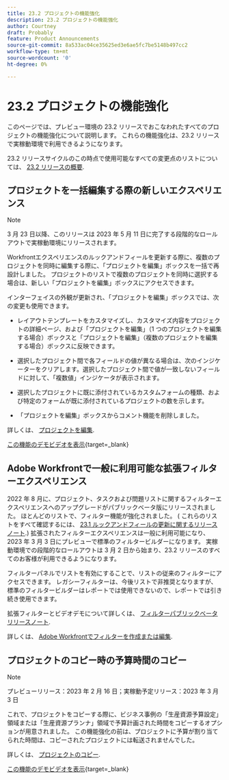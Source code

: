```yaml
---
title: 23.2 プロジェクトの機能強化
description: 23.2 プロジェクトの機能強化
author: Courtney
draft: Probably
feature: Product Announcements
source-git-commit: 8a533ac04ce35625ed3e6ae5fc7be5148b497cc2
workflow-type: tm+mt
source-wordcount: '0'
ht-degree: 0%

---
```


# 23.2 プロジェクトの機能強化

このページでは、プレビュー環境の 23.2 リリースでおこなわれたすべてのプロジェクトの機能強化について説明します。 これらの機能強化は、23.2 リリースで実稼動環境で利用できるようになります。

23.2 リリースサイクルのこの時点で使用可能なすべての変更点のリストについては、 [23.2 リリースの概要](/help/quicksilver/product-announcements/product-releases/23.2-release-activity/23-2-release-overview.md).

## プロジェクトを一括編集する際の新しいエクスペリエンス

>[!NOTE]
>
>3 月 23 日以降、このリリースは 2023 年 5 月 11 日に完了する段階的なロールアウトで実稼動環境にリリースされます。

Workfrontエクスペリエンスのルックアンドフィールを更新する際に、複数のプロジェクトを同時に編集する際に、「プロジェクトを編集」ボックスを一括で再設計しました。 プロジェクトのリストで複数のプロジェクトを同時に選択する場合は、新しい「プロジェクトを編集」ボックスにアクセスできます。

インターフェイスの外観が更新され、「プロジェクトを編集」ボックスでは、次の変更も使用できます。

* レイアウトテンプレートをカスタマイズし、カスタマイズ内容をプロジェクトの詳細ページ、および「プロジェクトを編集」（1 つのプロジェクトを編集する場合）ボックスと「プロジェクトを編集」（複数のプロジェクトを編集する場合）ボックスに反映できます。

* 選択したプロジェクト間で各フィールドの値が異なる場合は、次のインジケーターをクリアします。選択したプロジェクト間で値が一致しないフィールドに対して、「複数値」インジケータが表示されます。

* 選択したプロジェクトに既に添付されているカスタムフォームの種類、および特定のフォームが既に添付されているプロジェクトの数を示します。

* 「プロジェクトを編集」ボックスからコメント機能を削除しました。

詳しくは、 [プロジェクトを編集](/help/quicksilver/manage-work/projects/manage-projects/edit-projects.md).

[この機能のデモビデオを表示](https://video.tv.adobe.com/v/3416587/){target=_blank}

## Adobe Workfrontで一般に利用可能な拡張フィルターエクスペリエンス

2022 年 8 月に、プロジェクト、タスクおよび問題リストに関するフィルターエクスペリエンスへのアップグレードがパブリックベータ版にリリースされました。 ほとんどのリストで、フィルター機能が強化されました。 ( これらのリストをすべて確認するには、 [23.1 ルックアンドフィールの更新に関するリリースノート](/help/quicksilver/product-announcements/product-releases/23.1-release-activity/23-1-look-and-feel-updates.md).) 拡張されたフィルターエクスペリエンスは一般に利用可能になり、2023 年 3 月 3 日にプレビューで標準のフィルタービルダーになります。 実稼動環境での段階的なロールアウトは 3 月 2 日から始まり、23.2 リリースのすべてのお客様が利用できるようになります。

フィルターパネルでリストを有効にすることで、リストの従来のフィルターにアクセスできます。 レガシーフィルターは、今後リストで非推奨となりますが、標準のフィルタービルダーはレポートでは使用できないので、レポートでは引き続き使用できます。

拡張フィルターとビデオデモについて詳しくは、 [フィルターパブリックベータリリースノート](/help/quicksilver/product-announcements/product-releases/22.4-release-activity/22-4-project-enhancements.md).

詳しくは、 [Adobe Workfrontでフィルターを作成または編集](/help/quicksilver/reports-and-dashboards/reports/reporting-elements/create-filters.md).

## プロジェクトのコピー時の予算時間のコピー

>[!NOTE]
>
>プレビューリリース：2023 年 2 月 16 日；実稼動予定リリース：2023 年 3 月 3 日

これで、プロジェクトをコピーする際に、ビジネス事例の「生産資源予算設定」領域または「生産資源プランナ」領域で予算計画された時間をコピーするオプションが用意されました。 この機能強化の前は、プロジェクトに予算が割り当てられた時間は、コピーされたプロジェクトには転送されませんでした。

詳しくは、 [プロジェクトのコピー](/help/quicksilver/manage-work/projects/manage-projects/copy-project.md).

[この機能のデモビデオを表示](https://video.tv.adobe.com/v/3415713/){target=_blank}
